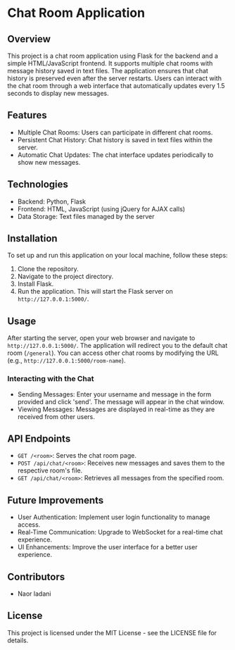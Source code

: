 # Chat Room Application

## Overview
This project is a chat room application using Flask for the backend and a simple HTML/JavaScript frontend. It supports multiple chat rooms with message history saved in text files. The application ensures that chat history is preserved even after the server restarts. Users can interact with the chat room through a web interface that automatically updates every 1.5 seconds to display new messages.

## Features
- Multiple Chat Rooms: Users can participate in different chat rooms.
- Persistent Chat History: Chat history is saved in text files within the server.
- Automatic Chat Updates: The chat interface updates periodically to show new messages.

## Technologies
- Backend: Python, Flask
- Frontend: HTML, JavaScript (using jQuery for AJAX calls)
- Data Storage: Text files managed by the server

## Installation
To set up and run this application on your local machine, follow these steps:
1. Clone the repository.
2. Navigate to the project directory.
3. Install Flask.
4. Run the application.
This will start the Flask server on `http://127.0.0.1:5000/`.

## Usage
After starting the server, open your web browser and navigate to `http://127.0.0.1:5000/`. The application will redirect you to the default chat room (`/general`). You can access other chat rooms by modifying the URL (e.g., `http://127.0.0.1:5000/room-name`).

### Interacting with the Chat
- Sending Messages: Enter your username and message in the form provided and click 'send'. The message will appear in the chat window.
- Viewing Messages: Messages are displayed in real-time as they are received from other users.

## API Endpoints
- `GET /<room>`: Serves the chat room page.
- `POST /api/chat/<room>`: Receives new messages and saves them to the respective room's file.
- `GET /api/chat/<room>`: Retrieves all messages from the specified room.

## Future Improvements
- User Authentication: Implement user login functionality to manage access.
- Real-Time Communication: Upgrade to WebSocket for a real-time chat experience.
- UI Enhancements: Improve the user interface for a better user experience.

## Contributors
- Naor ladani

## License
This project is licensed under the MIT License - see the LICENSE file for details.
